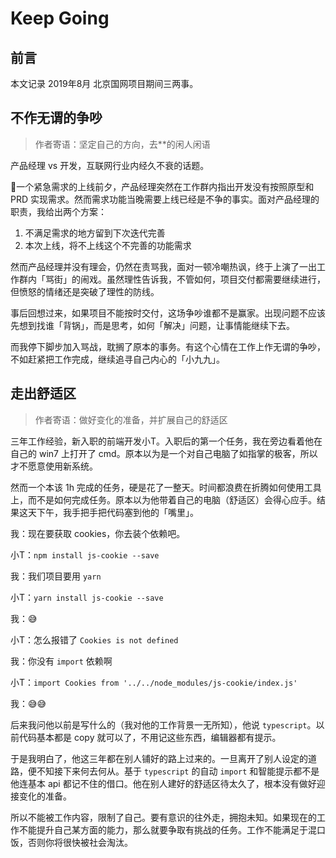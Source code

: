 # Keep Going

## 前言
本文记录 2019年8月 北京国网项目期间三两事。

## 不作无谓的争吵
> 作者寄语：坚定自己的方向，去**的闲人闲语

产品经理 vs 开发，互联网行业内经久不衰的话题。

一个紧急需求的上线前夕，产品经理突然在工作群内指出开发没有按照原型和 PRD 实现需求。然而需求功能当晚需要上线已经是不争的事实。面对产品经理的职责，我给出两个方案：

1. 不满足需求的地方留到下次迭代完善
2. 本次上线，将不上线这个不完善的功能需求

然而产品经理并没有理会，仍然在责骂我，面对一顿冷嘲热讽，终于上演了一出工作群内「骂街」的闹戏。虽然理性告诉我，不管如何，项目交付都需要继续进行，但愤怒的情绪还是突破了理性的防线。

事后回想过来，如果项目不能按时交付，这场争吵谁都不是赢家。出现问题不应该先想到找谁「背锅」，而是思考，如何「解决」问题，让事情能继续下去。

而我停下脚步加入骂战，耽搁了原本的事务。有这个心情在工作上作无谓的争吵，不如赶紧把工作完成，继续追寻自己内心的「小九九」。

## 走出舒适区
> 作者寄语：做好变化的准备，并扩展自己的舒适区

三年工作经验，新入职的前端开发小T。入职后的第一个任务，我在旁边看着他在自己的 win7 上打开了 cmd。原本以为是一个对自己电脑了如指掌的极客，所以才不愿意使用新系统。

然而一个本该 1h 完成的任务，硬是花了一整天。时间都浪费在折腾如何使用工具上，而不是如何完成任务。原本以为他带着自己的电脑（舒适区）会得心应手。结果这天下午，我手把手把代码塞到他的「嘴里」。

我：现在要获取 cookies，你去装个依赖吧。

小T：`npm install js-cookie --save`

我：我们项目要用 `yarn`

小T：`yarn install js-cookie --save`

我：😅

小T：怎么报错了 `Cookies is not defined`

我：你没有 `import` 依赖啊

小T：`import Cookies from '../../node_modules/js-cookie/index.js'`

我：😅😅

后来我问他以前是写什么的（我对他的工作背景一无所知），他说 `typescript`。以前代码基本都是 copy 就可以了，不用记这些东西，编辑器都有提示。

于是我明白了，他这三年都在别人铺好的路上过来的。一旦离开了别人设定的道路，便不知接下来何去何从。基于 `typescript` 的自动 `import` 和智能提示都不是他连基本 api 都记不住的借口。他在别人建好的舒适区待太久了，根本没有做好迎接变化的准备。

所以不能被工作内容，限制了自己。要有意识的往外走，拥抱未知。如果现在的工作不能提升自己某方面的能力，那么就要争取有挑战的任务。工作不能满足于混口饭，否则你将很快被社会淘汰。
